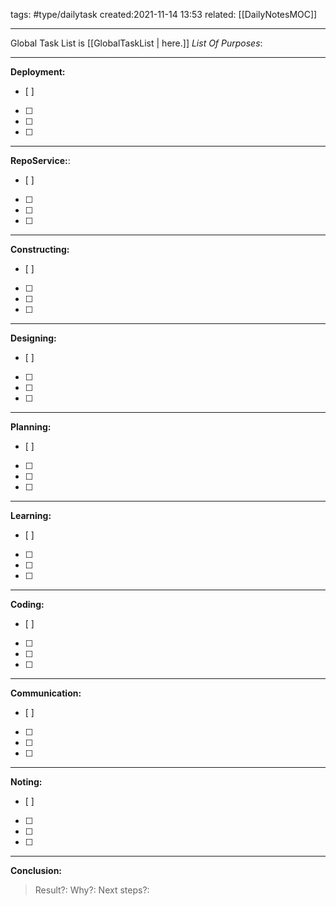 tags: #type/dailytask 
created:2021-11-14 13:53
related: [[DailyNotesMOC]]
___
Global Task List is [[GlobalTaskList | here.]]
_List Of Purposes_:
___
**Deployment:**
- [ ] 
- [ ] 
- [ ] 
- [ ] 
 ___
 **RepoService:**:
- [ ] 
- [ ] 
- [ ] 
- [ ] 
___
**Constructing:**
- [ ] 
- [ ] 
- [ ] 
- [ ] 
___
**Designing:**
- [ ] 
- [ ] 
- [ ] 
- [ ] 
___
**Planning:**
- [ ] 
- [ ] 
- [ ] 
- [ ] 
___
**Learning:**
- [ ] 
- [ ] 
- [ ] 
- [ ] 
___
**Coding:**
- [ ] 
- [ ] 
- [ ] 
- [ ] 
___
**Communication:**
- [ ] 
- [ ] 
- [ ] 
- [ ] 
___
**Noting:**
- [ ] 
- [ ] 
- [ ] 
- [ ] 
___
**Conclusion:**
> Result?:
> Why?:
> Next steps?:
